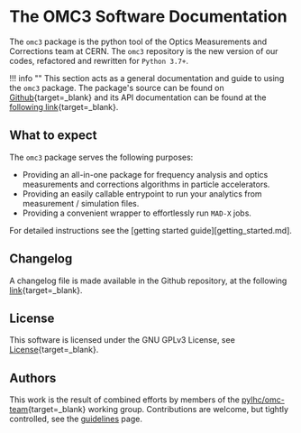 # The OMC3 Software Documentation

The `omc3` package is the python tool of the Optics Measurements and Corrections team at CERN.
The `omc3` repository is the new version of our codes, refactored and rewritten for `Python 3.7+`.

!!! info ""
    This section acts as a general documentation and guide to using the `omc3` package.
    The package's source can be found on [Github][omc3_gh]{target=_blank} and its API documentation can be found at the [following link][omc3_doc]{target=_blank}.

## What to expect

The `omc3` package serves the following purposes:

- Providing an all-in-one package for frequency analysis and optics measurements and corrections algorithms in particle accelerators.
- Providing an easily callable entrypoint to run your analytics from measurement / simulation files.
- Providing a convenient wrapper to effortlessly run `MAD-X` jobs.

For detailed instructions see the [getting started guide][getting_started.md].

## Changelog

A changelog file is made available in the Github repository, at the following [link][omc3_changelog]{target=_blank}.

## License

This software is licensed under the GNU GPLv3 License, see [License][license]{target=_blank}.

## Authors

This work is the result of combined efforts by members of the [pylhc/omc-team][omc_team]{target=_blank} working group.
Contributions are welcome, but tightly controlled, see the [guidelines](../development.md) page.

[omc3_gh]: https://github.com/pylhc/omc3
[omc3_doc]: https://pylhc.github.io/omc3/
[omc3_changelog]: https://github.com/pylhc/omc3/blob/master/CHANGELOG.md
[license]: https://github.com/pylhc/omc3/blob/master/LICENSE
[omc_team]: https://github.com/orgs/pylhc/teams/omc-team
